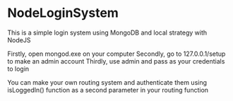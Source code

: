 # NodeLoginSystem
This is a simple login system using MongoDB and local strategy with NodeJS

Firstly, open mongod.exe on your computer
Secondly, go to 127.0.0.1/setup to make an admin account
Thirdly, use admin and pass as your credentials to login

You can make your own routing system and authenticate them using isLoggedIn() function as a second parameter in your routing function
